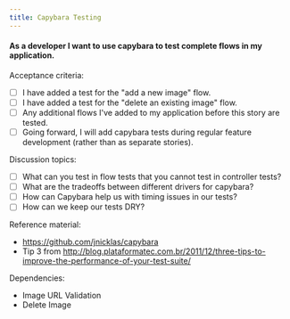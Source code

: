 ```yaml
---
title: Capybara Testing
---
```


#### As a developer I want to use capybara to test complete flows in my application.

Acceptance criteria:
- [ ] I have added a test for the "add a new image" flow.
- [ ] I have added a test for the "delete an existing image" flow.
- [ ] Any additional flows I've added to my application before this story are
  tested.
- [ ] Going forward, I will add capybara tests during regular feature
  development (rather than as separate stories).

Discussion topics:
- [ ] What can you test in flow tests that you cannot test in controller tests?
- [ ] What are the tradeoffs between different drivers for capybara?
- [ ] How can Capybara help us with timing issues in our tests?
- [ ] How can we keep our tests DRY?

Reference material:
- https://github.com/jnicklas/capybara
- Tip 3 from http://blog.plataformatec.com.br/2011/12/three-tips-to-improve-the-performance-of-your-test-suite/

Dependencies:
- Image URL Validation
- Delete Image
